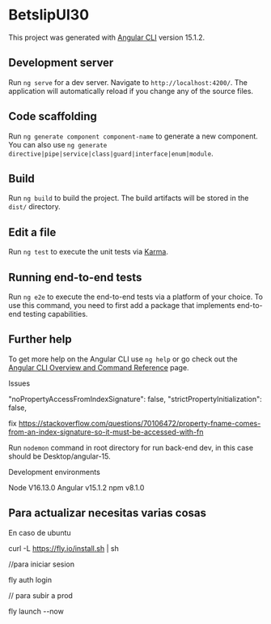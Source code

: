 # BetslipUI30

This project was generated with [Angular CLI](https://github.com/angular/angular-cli) version 15.1.2.

## Development server

Run `ng serve` for a dev server. Navigate to `http://localhost:4200/`. The application will automatically reload if you change any of the source files.

## Code scaffolding

Run `ng generate component component-name` to generate a new component. You can also use `ng generate directive|pipe|service|class|guard|interface|enum|module`.

## Build

Run `ng build` to build the project. The build artifacts will be stored in the `dist/` directory.

## Edit a file

Run `ng test` to execute the unit tests via [Karma](https://karma-runner.github.io).

## Running end-to-end tests

Run `ng e2e` to execute the end-to-end tests via a platform of your choice. To use this command, you need to first add a package that implements end-to-end testing capabilities.

## Further help

To get more help on the Angular CLI use `ng help` or go check out the [Angular CLI Overview and Command Reference](https://angular.io/cli) page.


Issues 

"noPropertyAccessFromIndexSignature": false,
"strictPropertyInitialization": false,

fix 
https://stackoverflow.com/questions/70106472/property-fname-comes-from-an-index-signature-so-it-must-be-accessed-with-fn


Run  `nodemon` command in root directory for run back-end dev, in  this case should be Desktop/angular-15.

Development environments

Node V16.13.0
Angular v15.1.2
npm v8.1.0

## Para actualizar necesitas varias cosas
En caso de ubuntu 

curl -L https://fly.io/install.sh | sh


//para iniciar sesion

fly auth login

// para subir a prod

fly launch --now